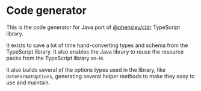 # Code generator

This is the code generator for Java port of [@phensley/cldr](https://github.com/phensley/cldr-engine) TypeScript library.

It exists to save a lot of time hand-converting types and schema from the TypeScript library. It also enables the Java
library to reuse the resource packs from the TypeScript library as-is.

It also builds several of the options types used in the library, like `DateFormatOptions`, generating several helper methods to make they easy to use and maintain.
